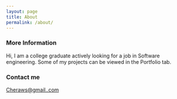 ```yaml
---
layout: page
title: About
permalink: /about/
---
```


### More Information

Hi, I am a college graduate actively looking for a job in Software engineering. Some of my projects
can be viewed in the Portfolio tab. 

### Contact me

[Cheraws@gmail..com](mailto:Cheraws@gmail.com)
